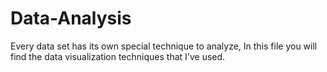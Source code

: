# Data-Analysis

Every data set has its own special technique to analyze, In this file you will find the data visualization techniques that I've used. 
